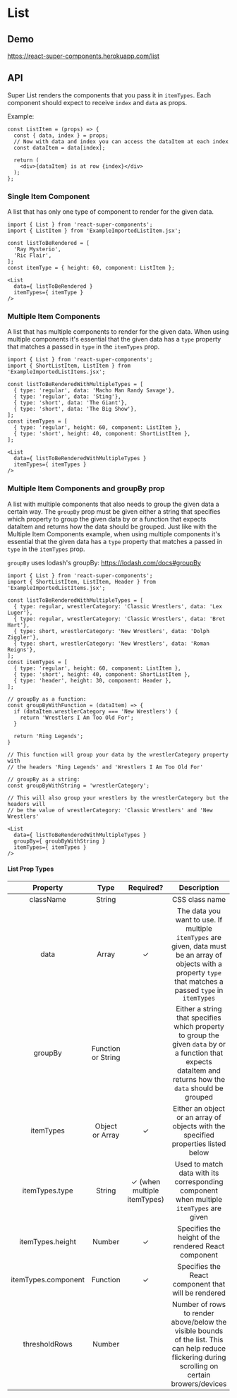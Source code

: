 # List

## Demo
https://react-super-components.herokuapp.com/list

## API

Super List renders the components that you pass it in `itemTypes`. Each
component should expect to receive `index` and `data` as props.

Example:

```
const ListItem = (props) => {
  const { data, index } = props;
  // Now with data and index you can access the dataItem at each index
  const dataItem = data[index];

  return (
    <div>{dataItem} is at row {index}</div>
  );
};
```

### Single Item Component

A list that has only one type of component to render for the given data.

```
import { List } from 'react-super-components';
import { ListItem } from 'ExampleImportedListItem.jsx';

const listToBeRendered = [
  'Ray Mysterio',
  'Ric Flair',
];
const itemType = { height: 60, component: ListItem };

<List
  data={ listToBeRendered }
  itemTypes={ itemType }
/>
```

### Multiple Item Components

A list that has multiple components to render for the given data. When using
multiple components it's essential that the given data has a `type` property that
matches a passed in `type` in the `itemTypes` prop.

```
import { List } from 'react-super-components';
import { ShortListItem, ListItem } from 'ExampleImportedListItems.jsx';

const listToBeRenderedWithMultipleTypes = [
  { type: 'regular', data: 'Macho Man Randy Savage'},
  { type: 'regular', data: 'Sting'},
  { type: 'short', data: 'The Giant'},
  { type: 'short', data: 'The Big Show'},
];
const itemTypes = [
  { type: 'regular', height: 60, component: ListItem },
  { type: 'short', height: 40, component: ShortListItem },
];

<List
  data={ listToBeRenderedWithMultipleTypes }
  itemTypes={ itemTypes }
/>
```

### Multiple Item Components and groupBy prop

A list with multiple components that also needs to group the given data a certain way.
The `groupBy` prop must be given either a string that specifies which property to group
the given data by or a function that expects dataItem and returns how the data should
be grouped. Just like with the Multiple Item Components example, when using multiple
components it's essential that the given data has a `type` property that matches a
passed in `type` in the `itemTypes` prop.

`groupBy` uses lodash's groupBy: https://lodash.com/docs#groupBy

```
import { List } from 'react-super-components';
import { ShortListItem, ListItem, Header } from 'ExampleImportedListItems.jsx';

const listToBeRenderedWithMultipleTypes = [
  { type: regular, wrestlerCategory: 'Classic Wrestlers', data: 'Lex Luger'},
  { type: regular, wrestlerCategory: 'Classic Wrestlers', data: 'Bret Hart'},
  { type: short, wrestlerCategory: 'New Wrestlers', data: 'Dolph Ziggler'},
  { type: short, wrestlerCategory: 'New Wrestlers', data: 'Roman Reigns'},
];
const itemTypes = [
  { type: 'regular', height: 60, component: ListItem },
  { type: 'short', height: 40, component: ShortListItem },
  { type: 'header', height: 30, component: Header },
];

// groupBy as a function:
const groupByWithFunction = (dataItem) => {
  if (dataItem.wrestlerCategory === 'New Wrestlers') {
    return 'Wrestlers I Am Too Old For';
  }

  return 'Ring Legends';
}

// This function will group your data by the wrestlerCategory property with
// the headers 'Ring Legends' and 'Wrestlers I Am Too Old For'

// groupBy as a string:
const groupByWithString = 'wrestlerCategory';

// This will also group your wrestlers by the wrestlerCategory but the headers will
// be the value of wrestlerCategory: 'Classic Wrestlers' and 'New Wrestlers'

<List
  data={ listToBeRenderedWithMultipleTypes }
  groupBy={ groubByWithString }
  itemTypes={ itemTypes }
/>
```
#### List Prop Types

| Property             | Type               | Required?                   | Description                                                                                                                                       |
| :---:                | :---:              | :---:                       | :---:                                                                                                                                             |
| className            | String             |                             | CSS class name                                                                                                                                    |
| data                 | Array              | ✓                           | The data you want to use. If multiple `itemTypes` are given, data must be an array of objects with a property `type` that matches a passed `type` in `itemTypes`                                    |
| groupBy              | Function or String |                             | Either a string that specifies which property to group the given `data` by or a function that expects dataItem and returns how the `data` should be grouped      |
| itemTypes            | Object or Array    | ✓                           | Either an object or an array of objects with the specified properties listed below                                                                |
| itemTypes.type       | String             | ✓ (when multiple itemTypes) | Used to match data with its corresponding component when multiple `itemTypes` are given                                                                                                |
| itemTypes.height     | Number             | ✓                           | Specifies the height of the rendered React component                                                                                              |
| itemTypes.component  | Function           | ✓                           | Specifies the React component that will be rendered                                                                                               |
| thresholdRows        | Number             |                             | Number of rows to render above/below the visible bounds of the list. This can help reduce flickering during scrolling on certain browers/devices  |
